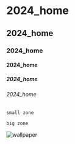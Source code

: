 # 2024_home
## 2024_home
### 2024_home
#### 2024_home
##### 2024_home
###### 2024_home

`small zone`

```big zone```

![wallpaper](wallpaper.jpg)
